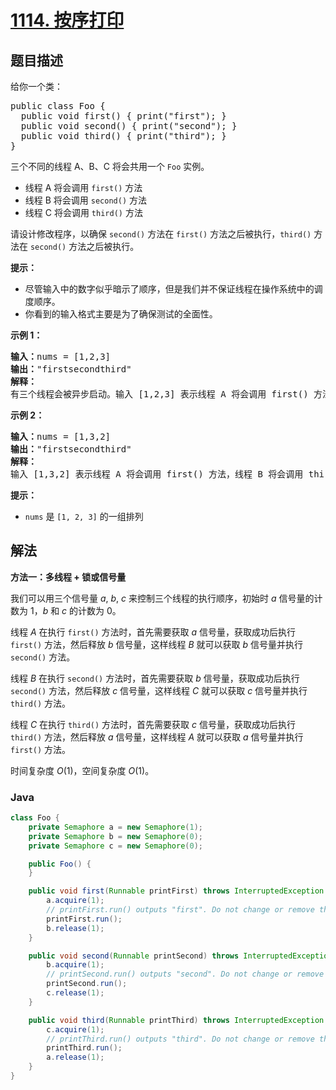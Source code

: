 # [1114. 按序打印](https://leetcode.cn/problems/print-in-order)

## 题目描述

<p>给你一个类：</p>

<pre>
public class Foo {
&nbsp; public void first() { print("first"); }
&nbsp; public void second() { print("second"); }
&nbsp; public void third() { print("third"); }
}</pre>

<p>三个不同的线程 A、B、C 将会共用一个&nbsp;<code>Foo</code>&nbsp;实例。</p>

<ul>
	<li>线程 A 将会调用 <code>first()</code> 方法</li>
	<li>线程 B 将会调用&nbsp;<code>second()</code> 方法</li>
	<li>线程 C 将会调用 <code>third()</code> 方法</li>
</ul>

<p>请设计修改程序，以确保 <code>second()</code> 方法在 <code>first()</code> 方法之后被执行，<code>third()</code> 方法在 <code>second()</code> 方法之后被执行。</p>

<p><strong>提示：</strong></p>

<ul>
	<li>尽管输入中的数字似乎暗示了顺序，但是我们并不保证线程在操作系统中的调度顺序。</li>
	<li>你看到的输入格式主要是为了确保测试的全面性。</li>
</ul>

<p><strong>示例 1：</strong></p>

<pre>
<strong>输入：</strong>nums = [1,2,3]
<strong>输出：</strong>"firstsecondthird"
<strong>解释：</strong>
有三个线程会被异步启动。输入 [1,2,3] 表示线程 A 将会调用 first() 方法，线程 B 将会调用 second() 方法，线程 C 将会调用 third() 方法。正确的输出是 "firstsecondthird"。
</pre>

<p><strong>示例 2：</strong></p>

<pre>
<strong>输入：</strong>nums = [1,3,2]
<strong>输出：</strong>"firstsecondthird"
<strong>解释：</strong>
输入 [1,3,2] 表示线程 A 将会调用 first() 方法，线程 B 将会调用 third() 方法，线程 C 将会调用 second() 方法。正确的输出是 "firstsecondthird"。</pre>

<ul>
</ul>
<strong>提示：</strong>

<ul>
	<li><code>nums</code> 是 <code>[1, 2, 3]</code> 的一组排列</li>
</ul>

## 解法

**方法一：多线程 + 锁或信号量**

我们可以用三个信号量 $a$, $b$, $c$ 来控制三个线程的执行顺序，初始时 $a$ 信号量的计数为 $1$，$b$ 和 $c$ 的计数为 $0$。

线程 $A$ 在执行 `first()` 方法时，首先需要获取 $a$ 信号量，获取成功后执行 `first()` 方法，然后释放 $b$ 信号量，这样线程 $B$ 就可以获取 $b$ 信号量并执行 `second()` 方法。

线程 $B$ 在执行 `second()` 方法时，首先需要获取 $b$ 信号量，获取成功后执行 `second()` 方法，然后释放 $c$ 信号量，这样线程 $C$ 就可以获取 $c$ 信号量并执行 `third()` 方法。

线程 $C$ 在执行 `third()` 方法时，首先需要获取 $c$ 信号量，获取成功后执行 `third()` 方法，然后释放 $a$ 信号量，这样线程 $A$ 就可以获取 $a$ 信号量并执行 `first()` 方法。

时间复杂度 $O(1)$，空间复杂度 $O(1)$。

### **Java**

```java
class Foo {
    private Semaphore a = new Semaphore(1);
    private Semaphore b = new Semaphore(0);
    private Semaphore c = new Semaphore(0);

    public Foo() {
    }

    public void first(Runnable printFirst) throws InterruptedException {
        a.acquire(1);
        // printFirst.run() outputs "first". Do not change or remove this line.
        printFirst.run();
        b.release(1);
    }

    public void second(Runnable printSecond) throws InterruptedException {
        b.acquire(1);
        // printSecond.run() outputs "second". Do not change or remove this line.
        printSecond.run();
        c.release(1);
    }

    public void third(Runnable printThird) throws InterruptedException {
        c.acquire(1);
        // printThird.run() outputs "third". Do not change or remove this line.
        printThird.run();
        a.release(1);
    }
}
```
